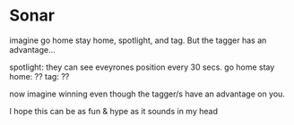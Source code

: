 # Sonar
imagine go home stay home, spotlight, and tag. But the tagger has an advantage...

spotlight: they can see eveyrones position every 30 secs. 
go home stay home: ??
tag: ??

now imagine winning even though the tagger/s have an advantage on you.

I hope this can be as fun & hype as it sounds in my head


